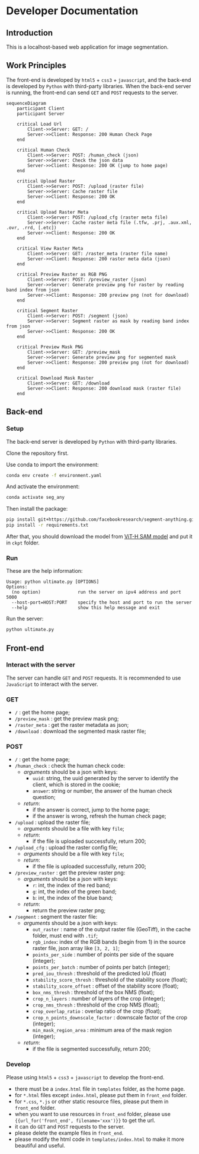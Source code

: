 # Developer Documentation
## Introduction
This is a localhost-based web application for image segmentation.

## Work Principles
The front-end is developed by `html5` + `css3` + `javascript`, 
and the back-end is developed by `Python` with third-party libraries.
When the back-end server is running, the front-end can send `GET` and `POST` requests to the server.

```mermaid
sequenceDiagram
    participant Client
    participant Server
    
    critical Load Url
        Client->>Server: GET: /
        Server->>Client: Response: 200 Human Check Page
    end
    
    critical Human Check
        Client->>Server: POST: /human_check (json)
        Server->>Server: Check the json data
        Server->>Client: Response: 200 OK (jump to home page)
    end
    
    critical Upload Raster
        Client->>Server: POST: /upload (raster file)
        Server->>Server: Cache raster file
        Server->>Client: Response: 200 OK
    end
    
    critical Upload Raster Meta
        Client->>Server: POST: /upload_cfg (raster meta file)
        Server->>Server: Cache raster meta file (.tfw, .prj, .aux.xml, .ovr, .rrd, [.etc])
        Server->>Client: Response: 200 OK
    end
    
    critical View Raster Meta
        Client->>Server: GET: /raster_meta (raster file name)
        Server->>Client: Response: 200 raster meta data (json)
    end

    critical Preview Raster as RGB PNG
        Client->>Server: POST: /preview_raster (json)
        Server->>Server: Generate preview png for raster by reading band index from json
        Server->>Client: Response: 200 preview png (not for download)
    end
    
    critical Segment Raster
        Client->>Server: POST: /segment (json)
        Server->>Server: Segment raster as mask by reading band index from json
        Server->>Client: Response: 200 OK
    end
    
    critical Preview Mask PNG
        Client->>Server: GET: /preview_mask
        Server->>Server: Generate preview png for segmented mask
        Server->>Client: Response: 200 preview png (not for download)
    end
    
    critical Download Mask Raster
        Client->>Server: GET: /download
        Server->>Client: Response: 200 download mask (raster file)
    end
```

## Back-end
### Setup
The back-end server is developed by `Python` with third-party libraries.

Clone the repository first.

Use conda to import the environment:
```bash
conda env create -f environment.yaml
```
And activate the environment:
```bash
conda activate seg_any
```
Then install the package:
```bash
pip install git+https://github.com/facebookresearch/segment-anything.git
pip install -r requirements.txt
```

After that, you should download the model from [ViT-H SAM model](https://dl.fbaipublicfiles.com/segment_anything/sam_vit_h_4b8939.pth)
and put it in `ckpt` folder.

### Run
These are the help information:
```terminal
Usage: python ultimate.py [OPTIONS]
Options:
  (no option)              run the server on ipv4 address and port 5000
  --host-port=HOST:PORT    specify the host and port to run the server
  --help                   show this help message and exit
```
Run the server:
```bash
python ultimate.py
```

## Front-end

### Interact with the server
The server can handle `GET` and `POST` requests.
It is recommended to use `JavaScript` to interact with the server.

### GET
- `/` : get the home page;
- `/preview_mask` : get the preview mask png;
- `/raster_meta` : get the raster metadata as json;
- `/download` : download the segmented mask raster file;

### POST
- `/` : get the home page;
- `/human_check` : check the human check code:
    - _arguments_ should be a json with keys:
        * `uuid`: string, the uuid generated by the server to identify the client, which is stored in the cookie;
        * `answer`: string or number, the answer of the human check question;
    - _return_:
        * if the answer is correct, jump to the home page;
        * if the answer is wrong, refresh the human check page;
- `/upload` : upload the raster file;
    - _arguments_ should be a file with key `file`;
    - _return_:
        * if the file is uploaded successfully, return 200;
- `/upload_cfg` : upload the raster config file;
    - _arguments_ should be a file with key `file`;
    - _return_:
        * if the file is uploaded successfully, return 200;
- `/preview_raster` : get the preview raster png:
    - _arguments_ should be a json with keys:
        * `r`: int, the index of the red band;
        * `g`: int, the index of the green band;
        * `b`: int, the index of the blue band;
    - _return_:
        * return the preview raster png;
- `/segment` : segment the raster file:
    - _arguments_ should be a json with keys:
        * `out_raster` : name of the output raster file (GeoTiff), in the cache folder, must end with `.tif`;
        * `rgb_index`: index of the RGB bands (begin from 1) in the source raster file, json array like `[3, 2, 1]`;
        * `points_per_side` : number of points per side of the square (integer);
        * `points_per_batch` : number of points per batch (integer);
        * `pred_iou_thresh` : threshold of the predicted IoU (float)
        * `stability_score_thresh` : threshold of the stability score (float);
        * `stability_score_offset` : offset of the stability score (float);
        * `box_nms_thresh` : threshold of the box NMS (float);
        * `crop_n_layers` : number of layers of the crop (integer);
        * `crop_nms_thresh` : threshold of the crop NMS (float);
        * `crop_overlap_ratio` : overlap ratio of the crop (float);
        * `crop_n_points_downscale_factor` : downscale factor of the crop (integer);
        * `min_mask_region_area` : minimum area of the mask region (integer);
    - _return_:
        * if the file is segmented successfully, return 200;




### Develop
Please using `html5` + `css3` + `javascript` to develop the front-end.
- there must be a `index.html` file in `templates` folder, as the home page.
- for `*.html` files except `index.html`, please put them in `front_end` folder.
- for `*.css`, `*.js` or other static resource files, please put them in `front_end` folder.
- when you want to use resources in `front_end` folder, please use `{{url_for('front_end', filename='xxx')}}` to get the url.
- it can do `GET` and `POST` requests to the server.
- please delete the example files in `front_end`.
- please modify the html code in `templates/index.html` to make it more beautiful and useful.